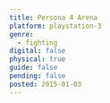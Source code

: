 ```yaml
---
title: Persona 4 Arena
platform: playstation-3
genre:
  - fighting
digital: false
physical: true
guide: false
pending: false
posted: 2015-01-03
---
```

